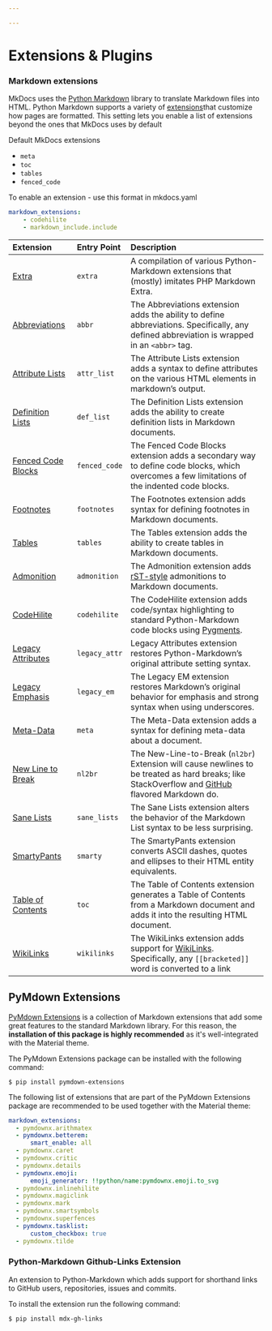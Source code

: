 ```yaml
---

---
```




# Extensions & Plugins



### Markdown extensions

MkDocs uses the [Python Markdown](https://python-markdown.github.io/) library to translate Markdown files into HTML. Python Markdown supports a variety of [extensions](https://python-markdown.github.io/extensions/)that customize how pages are formatted. This setting lets you enable a list of extensions beyond the ones that MkDocs uses by default 

Default MkDocs extensions

- `meta`
-  `toc`
- `tables`
- `fenced_code`



To enable an extension - use this format in mkdocs.yaml

```yaml
markdown_extensions:
    - codehilite
    - markdown_include.include
```



| Extension                                                    | Entry Point   | Description                                                  |
| :----------------------------------------------------------- | :------------ | :----------------------------------------------------------- |
| [Extra](https://python-markdown.github.io/extensions/extra/) | `extra`       | A compilation of various Python-Markdown extensions that (mostly) imitates PHP Markdown Extra. |
| [Abbreviations](https://python-markdown.github.io/extensions/abbreviations/) | `abbr`        | The Abbreviations extension adds the ability to define abbreviations. Specifically, any defined abbreviation is wrapped in an `<abbr>` tag. |
| [Attribute Lists](https://python-markdown.github.io/extensions/attr_list/) | `attr_list`   | The Attribute Lists extension adds a syntax to define attributes on the various HTML elements in markdown’s output. |
| [Definition Lists](https://python-markdown.github.io/extensions/definition_lists/) | `def_list`    | The Definition Lists extension adds the ability to create definition lists in Markdown documents. |
| [Fenced Code Blocks](https://python-markdown.github.io/extensions/fenced_code_blocks/) | `fenced_code` | The Fenced Code Blocks extension adds a secondary way to define code blocks, which overcomes a few limitations of the indented code blocks. |
| [Footnotes](https://python-markdown.github.io/extensions/footnotes/) | `footnotes`   | The Footnotes extension adds syntax for defining footnotes in Markdown documents. |
| [Tables](https://python-markdown.github.io/extensions/tables/) | `tables`      | The Tables extension adds the ability to create tables in Markdown documents. |
| [Admonition](https://python-markdown.github.io/extensions/admonition/) | `admonition`  | The Admonition extension adds [rST-style](http://docutils.sourceforge.net/docs/ref/rst/directives.html#specific-admonitions) admonitions to Markdown documents. |
| [CodeHilite](https://python-markdown.github.io/extensions/code_hilite/) | `codehilite`  | The CodeHilite extension adds code/syntax highlighting to standard Python-Markdown code blocks using [Pygments](http://pygments.org/). |
| [Legacy Attributes](https://python-markdown.github.io/extensions/legacy_attr/) | `legacy_attr` | Legacy Attributes extension restores Python-Markdown’s original attribute setting syntax. |
| [Legacy Emphasis](https://python-markdown.github.io/extensions/legacy_em/) | `legacy_em`   | The Legacy EM extension restores Markdown’s original behavior for emphasis and strong syntax when using underscores. |
| [Meta-Data](https://python-markdown.github.io/extensions/meta_data/) | `meta`        | The Meta-Data extension adds a syntax for defining meta-data about a document. |
| [New Line to Break](https://python-markdown.github.io/extensions/nl2br/) | `nl2br`       | The New-Line-to-Break (`nl2br`) Extension will cause newlines to be treated as hard breaks; like StackOverflow and [GitHub](http://github.github.com/github-flavored-markdown/) flavored Markdown do. |
| [Sane Lists](https://python-markdown.github.io/extensions/sane_lists/) | `sane_lists`  | The Sane Lists extension alters the behavior of the Markdown List syntax to be less surprising. |
| [SmartyPants](https://python-markdown.github.io/extensions/smarty/) | `smarty`      | The SmartyPants extension converts ASCII dashes, quotes and ellipses to their HTML entity equivalents. |
| [Table of Contents](https://python-markdown.github.io/extensions/toc/) | `toc`         | The Table of Contents extension generates a Table of Contents from a Markdown document and adds it into the resulting HTML document. |
| [WikiLinks](https://python-markdown.github.io/extensions/wikilinks/) | `wikilinks`   | The WikiLinks extension adds support for [WikiLinks](http://en.wikipedia.org/wiki/Wikilink). Specifically, any `[[bracketed]]` word is converted to a link |



## PyMdown Extensions

[PyMdown Extensions](http://facelessuser.github.io/pymdown-extensions/) is a collection of Markdown extensions that add some great features to the standard Markdown library. For this reason, the **installation of this package is highly recommended** as it's well-integrated with the Material theme.

The PyMdown Extensions package can be installed with the following command:

```shell
$ pip install pymdown-extensions
```



The following list of extensions that are part of the PyMdown Extensions package are recommended to be used together with the Material theme:

```yaml
markdown_extensions:
  - pymdownx.arithmatex
  - pymdownx.betterem:
      smart_enable: all
  - pymdownx.caret
  - pymdownx.critic
  - pymdownx.details
  - pymdownx.emoji:
      emoji_generator: !!python/name:pymdownx.emoji.to_svg
  - pymdownx.inlinehilite
  - pymdownx.magiclink
  - pymdownx.mark
  - pymdownx.smartsymbols
  - pymdownx.superfences
  - pymdownx.tasklist:
      custom_checkbox: true
  - pymdownx.tilde
```



### Python-Markdown Github-Links Extension

An extension to Python-Markdown which adds support for shorthand links to GitHub users, repositories, issues and commits.

To install the extension run the following command:

```shell
$ pip install mdx-gh-links
```

